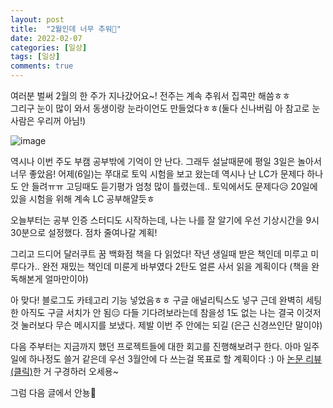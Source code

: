 ```yaml
---
layout: post
title:  "2월인데 너무 추워🎅"
date: 2022-02-07
categories: [일상]
tags: [일상]
comments: true
---
```

여러분 벌써 2월의 한 주가 지나갔어요~! 전주는 계속 추워서 집콕만 해씀ㅎㅎ  
그리구 눈이 많이 와서 동생이랑 눈라이언도 만들었다ㅎㅎ(둘다 신나버림 아 참고로 눈사람은 우리꺼 아님!)

![image](https://user-images.githubusercontent.com/44939208/152691871-27a3c533-86f5-4058-a064-3d53b78cf16f.png)

역시나 이번 주도 부캠 공부밖에 기억이 안 난다. 그래두 설날때문에 평일 3일은 놀아서 너무 좋았음!
어제(6일)는 쭈대로 토익 시험을 보고 왔는데 역시나 난 LC가 문제다 하나도 안 들려ㅠㅠ 고딩때도 듣기평가 엄청 많이 틀렸는데.. 토익에서도 문제다😥 20일에 있을 시험을 위해 계속 LC 공부해얄듯ㅎ

오늘부터는 공부 인증 스터디도 시작하는데, 나는 나를 잘 알기에 우선 기상시간을 9시 30분으로 설정했다. 점차 줄여나갈 계획!

그리고 드디어 달러쿠트 꿈 백화점 책을 다 읽었다! 작년 생일때 받은 책인데 미루고 미루다가.. 완전 재밌는 책인데 미룬게 바부였다 2탄도 얼른 사서 읽을 계획이다 (책을 완독해본게 얼마만이야)

아 맞다! 블로그도 카테고리 기능 넣었음ㅎㅎ 구글 애널리틱스도 넣구 근데 완벽히 세팅한 아직도 구글 서치가 안 됨😑 다들 기다려보라는데 참을성 1도 없는 나는 결국 이것저것 눌러보다 무슨 메시지를 보냈다. 제발 이번 주 안에는 되길 (은근 신경쓰인단 말이야)

다음 주부터는 지금까지 했던 프로젝트들에 대한 회고를 진행해보려구 한다. 아마 일주일에 하나정도 쓸거 같은데 우선 3월안에 다 쓰는걸 목표로 할 계획이다 :) 아 [논문 리뷰 (클릭)](https://ahyeon0508.github.io/paper-review-1)한 거 구경하러 오세용~

그럼 다음 글에서 안뇽💚
